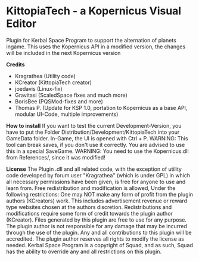 KittopiaTech - a Kopernicus Visual Editor
=========================
Plugin for Kerbal Space Program to support the alternation of planets ingame.
This uses the Kopernicus API in a modified version, the changes will be included in the next Kopernicus version

**Credits**
- Kragrathea (Utility code)
- KCreator (KittopiaTech creator)
- joedavis (Linux-fix)
- Gravitasi (ScaledSpace fixes and much more)
- BorisBee (PQSMod-fixes and more)
- Thomas P. (Update for KSP 1.0, portation to Kopernicus as a base API, modular UI-Code, multiple improvements)

**How to install**
If you want to test the current Development-Version, you have to put the Folder Distribution/Development/KittopiaTech into your GameData folder. In-Game, the UI is opened with Ctrl + P.
WARNING: This tool can break saves, if you don't use it correctly. You are advised to use this in a special SaveGame.
WARNING: You need to use the Kopernicus.dll from References/, since it was modified!

**License**
The Plugin .dll and all related code, with the exception of utility code developed by forum user "Kragrathea" (which is under GPL) in which all necessary permissions have been given, is free for anyone to use and learn from.
Free redistribution and modification is allowed, Under the following restrictions: One may NOT make any form of profit from the plugin authors (KCreators) work. This includes advertisement revenue or reward type websites chosen at the authors discretion.
Redistributions and modifications require some form of credit towards the plugin author (KCreator).
Files generated by this plugin are free to use for any purpose. The plugin author is not responsible for any damage that may be incurred through the use of the plugin. Any and all contributions to this plugin will be accredited.
The plugin author reserves all rights to modify the license as needed.
Kerbal Space Program is a copyright of Squad, and as such, Squad has the ability to override any and all restrictions on this plugin. 
